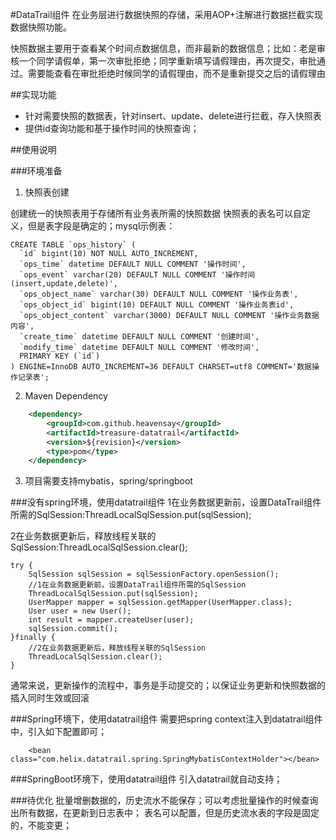 #DataTrail组件
在业务层进行数据快照的存储，采用AOP+注解进行数据拦截实现数据快照功能。

快照数据主要用于查看某个时间点数据信息，而非最新的数据信息；比如：老是审核一个同学请假单，第一次审批拒绝；同学重新填写请假理由，再次提交，审批通过。需要能查看在审批拒绝时候同学的请假理由，而不是重新提交之后的请假理由

##实现功能
* 针对需要快照的数据表，针对insert、update、delete进行拦截，存入快照表
* 提供id查询功能和基于操作时间的快照查询；

##使用说明

###环境准备

1. 快照表创建

创建统一的快照表用于存储所有业务表所需的快照数据
快照表的表名可以自定义，但是表字段是确定的；mysql示例表：
```
CREATE TABLE `ops_history` (
  `id` bigint(10) NOT NULL AUTO_INCREMENT,
  `ops_time` datetime DEFAULT NULL COMMENT '操作时间',
  `ops_event` varchar(20) DEFAULT NULL COMMENT '操作时间(insert,update,delete)',
  `ops_object_name` varchar(30) DEFAULT NULL COMMENT '操作业务表',
  `ops_object_id` bigint(10) DEFAULT NULL COMMENT '操作业务表id',
  `ops_object_content` varchar(3000) DEFAULT NULL COMMENT '操作业务数据内容',
  `create_time` datetime DEFAULT NULL COMMENT '创建时间',
  `modify_time` datetime DEFAULT NULL COMMENT '修改时间',
  PRIMARY KEY (`id`)
) ENGINE=InnoDB AUTO_INCREMENT=36 DEFAULT CHARSET=utf8 COMMENT='数据操作记录表';
```

2. Maven Dependency

```xml
    <dependency>
        <groupId>com.github.heavensay</groupId>
        <artifactId>treasure-datatrail</artifactId>
        <version>${revision}</version>
        <type>pom</type>
    </dependency>
```

3. 项目需要支持mybatis，spring/springboot


###没有spring环境，使用datatrail组件
1在业务数据更新前，设置DataTrail组件所需的SqlSession:ThreadLocalSqlSession.put(sqlSession);

2在业务数据更新后，释放线程关联的SqlSession:ThreadLocalSqlSession.clear();

~~~
try {
    SqlSession sqlSession = sqlSessionFactory.openSession();
    //1在业务数据更新前，设置DataTrail组件所需的SqlSession
    ThreadLocalSqlSession.put(sqlSession);
    UserMapper mapper = sqlSession.getMapper(UserMapper.class);
    User user = new User();
    int result = mapper.createUser(user);
    sqlSession.commit();
}finally {
    //2在业务数据更新后，释放线程关联的SqlSession
    ThreadLocalSqlSession.clear();
}
~~~
通常来说，更新操作的流程中，事务是手动提交的；以保证业务更新和快照数据的插入同时生效或回滚

###Spring环境下，使用datatrail组件
需要把spring context注入到datatrail组件中，引入如下配置即可；
~~~
    <bean class="com.helix.datatrail.spring.SpringMybatisContextHolder"></bean>    
~~~

###SpringBoot环境下，使用datatrail组件
引入datatrail就自动支持；

###待优化
批量增删数据的，历史流水不能保存；可以考虑批量操作的时候查询出所有数据，在更新到日志表中；
表名可以配置，但是历史流水表的字段是固定的，不能变更；
